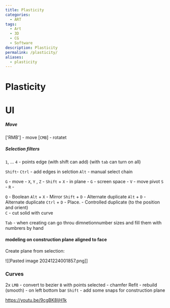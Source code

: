 ```yaml
---
title: Plasticity
categories:
  - ART
tags:
  - Art
  - 3D
  - CG
  - Software
description: Plasticity
permalink: /plasticity/
aliases:
  - plasticity
---
```


# Plasticity


# UI 

##### Move
['RMB'] - move 
[`CMB`] - rotatet 

##### Selection filters 
`1`, ... `4` - points edge  (with shift can add) (with `tab` can  turn on all)


`Shift`- 
`Ctrl` - add edges in selction 
`Alt` - manual select chain  


`G` - move 
	- `X`, `Y` , `Z`
	- `Shift` + `X`  - in plane 
	- `G` - screen space 
	- `V` - move pivot 
`S`  - 
`R` - 



`Q` - Boolean
`Alt` + `X` - Mirror
`Shift` + `D` - Alternate duplicate 
`Alt` + `D` - Alternate duplicate 
`Ctrl` + `D` - Place. - Controlled duplicate (to the position and orient)  
`C` - cut solid with curve 


`Tab` - when creating can go throu dimnetionnumber sizes and fill them with numbrers by hand 



#### modeling on construction plane aligned to face 

Create plane from selection: 

![[Pasted image 20241224001857.png]]

### Curves 

2x `LMB` - convert to bezier 
`B` with points selected - chamfer 
Refit - rebuild (smooth) - on left bottom bar 
`Shift` - add some snaps for construction plane 


https://youtu.be/9cgBK8ljH1k